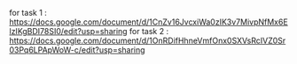 for task 1 : https://docs.google.com/document/d/1CnZv16JvcxiWa0zIK3v7MivpNfMx6ElzIKgBDI78SI0/edit?usp=sharing for task 2 : https://docs.google.com/document/d/1OnRDifHhneVmfOnx0SXVsRcIVZ0Sr03Pq6LPApWoW-c/edit?usp=sharing
